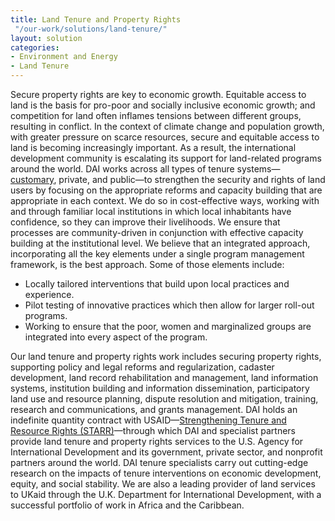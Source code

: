 ```yaml
---
title: Land Tenure and Property Rights
 "/our-work/solutions/land-tenure/"
layout: solution
categories:
- Environment and Energy
- Land Tenure
---
```


Secure property rights are key to economic growth. Equitable access to land is the basis for pro-poor and socially inclusive economic growth; and competition for land often inflames tensions between different groups, resulting in conflict. In the context of climate change and population growth, with greater pressure on scarce resources, secure and equitable access to land is becoming increasingly important. As a result, the international development community is escalating its support for land-related programs around the world. DAI works across all types of tenure systems—[customary](http://dai-global-developments.com/articles/customary-land-tenure.html), private, and public—to strengthen the security and rights of land users by focusing on the appropriate reforms and capacity building that are appropriate in each context. We do so in cost-effective ways, working with and through familiar local institutions in which local inhabitants have confidence, so they can improve their livelihoods. We ensure that processes are community-driven in conjunction with effective capacity building at the institutional level. We believe that an integrated approach, incorporating all the key elements under a single program management framework, is the best approach. Some of those elements include:

* Locally tailored interventions that build upon local practices and experience.
* Pilot testing of innovative practices which then allow for larger roll-out programs.
* Working to ensure that the poor, women and marginalized groups are integrated into every aspect of the program.

Our land tenure and property rights work includes securing property rights, supporting policy and legal reforms and regularization, cadaster development, land record rehabilitation and management, land information systems, institution building and information dissemination, participatory land use and resource planning, dispute resolution and mitigation, training, research and communications, and grants management. DAI holds an indefinite quantity contract with USAID—[Strengthening Tenure and Resource Rights (STARR)](http://usaidlandtenure.net/)—through which DAI and specialist partners provide land tenure and property rights services to the U.S. Agency for International Development and its government, private sector, and nonprofit partners around the world. DAI tenure specialists carry out cutting-edge research on the impacts of tenure interventions on economic development, equity, and social stability. We are also a leading provider of land services to UKaid through the U.K. Department for International Development, with a successful portfolio of work in Africa and the Caribbean.
